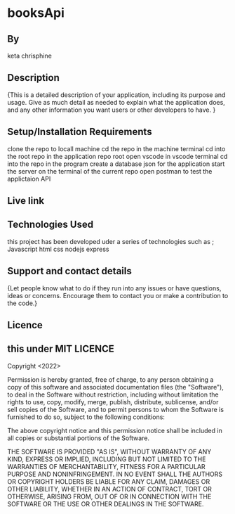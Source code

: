 # booksApi


## By 
keta chrisphine
## Description
{This is a detailed description of your application, including its purpose and usage.  Give as much detail as needed to explain what the application does, and any other information you want users or other developers to have. }
## Setup/Installation Requirements
clone the repo to locall machine
cd  the repo in the machine terminal
cd into the root repo 
in the application repo root open vscode
in vscode terminal cd into the repo
in the program create a database json for the application
start the server on the terminal of the current repo
open postman to test the applictaion API 


## Live link

## Technologies Used
this project has been developed uder a series of technologies such as ;
Javascript
html
css
nodejs
express


## Support and contact details
{Let people know what to do if they run into any issues or have questions, ideas or concerns.  Encourage them to contact you or make a contribution to the code.}
## Licence 
## this under MIT LICENCE
Copyright <2022> <keta chrisphine>

Permission is hereby granted, free of charge, to any person obtaining a copy of this software and associated documentation files (the "Software"), 
to deal in the Software without restriction, 
including without limitation the rights to use, copy, modify, merge, publish, distribute, 
sublicense, and/or sell copies of the Software, 
and to permit persons to whom the Software is furnished to do so, subject to the following conditions:

The above copyright notice and this permission notice shall be included in all copies or substantial portions of the Software.

THE SOFTWARE IS PROVIDED "AS IS", WITHOUT WARRANTY OF ANY KIND, EXPRESS OR IMPLIED, INCLUDING BUT NOT LIMITED TO THE WARRANTIES OF MERCHANTABILITY, 
FITNESS FOR A PARTICULAR PURPOSE AND NONINFRINGEMENT. IN NO EVENT SHALL THE AUTHORS OR COPYRIGHT HOLDERS BE LIABLE FOR ANY CLAIM, 
DAMAGES OR OTHER LIABILITY, WHETHER IN AN ACTION OF CONTRACT, TORT OR OTHERWISE, ARISING FROM, 
OUT OF OR IN CONNECTION WITH THE SOFTWARE OR THE USE OR OTHER DEALINGS IN THE SOFTWARE.
